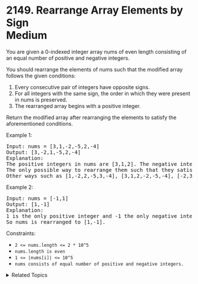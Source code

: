 # 2149. Rearrange Array Elements by Sign<br> Medium

You are given a 0-indexed integer array nums of even length consisting of an equal number of positive and negative integers.

You should rearrange the elements of nums such that the modified array follows the given conditions:

1. Every consecutive pair of integers have opposite signs.
2. For all integers with the same sign, the order in which they were present in nums is preserved.
3. The rearranged array begins with a positive integer.

Return the modified array after rearranging the elements to satisfy the aforementioned conditions.

Example 1:

<pre>
Input: nums = [3,1,-2,-5,2,-4]
Output: [3,-2,1,-5,2,-4]
Explanation:
The positive integers in nums are [3,1,2]. The negative integers are [-2,-5,-4].
The only possible way to rearrange them such that they satisfy all conditions is [3,-2,1,-5,2,-4].
Other ways such as [1,-2,2,-5,3,-4], [3,1,2,-2,-5,-4], [-2,3,-5,1,-4,2] are incorrect because they do not satisfy one or more conditions.  
</pre>

Example 2:

<pre>
Input: nums = [-1,1]
Output: [1,-1]
Explanation:
1 is the only positive integer and -1 the only negative integer in nums.
So nums is rearranged to [1,-1].
</pre>

Constraints:

- `2 <= nums.length <= 2 * 10^5`
- `nums.length is even`
- `1 <= |nums[i]| <= 10^5`
- `nums consists of equal number of positive and negative integers.`

<details>

<summary> Related Topics </summary>

-   `Array`

</details>